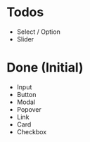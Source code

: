 # Todos

- Select / Option
- Slider

# Done (Initial)

- Input
- Button
- Modal
- Popover
- Link
- Card
- Checkbox

